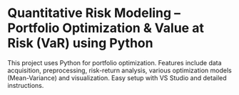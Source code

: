 # Quantitative Risk Modeling – Portfolio Optimization & Value at Risk (VaR) using Python
This project uses Python for portfolio optimization. Features include data acquisition, preprocessing, risk-return analysis, various optimization models (Mean-Variance) and visualization. Easy setup with VS Studio and detailed instructions.
